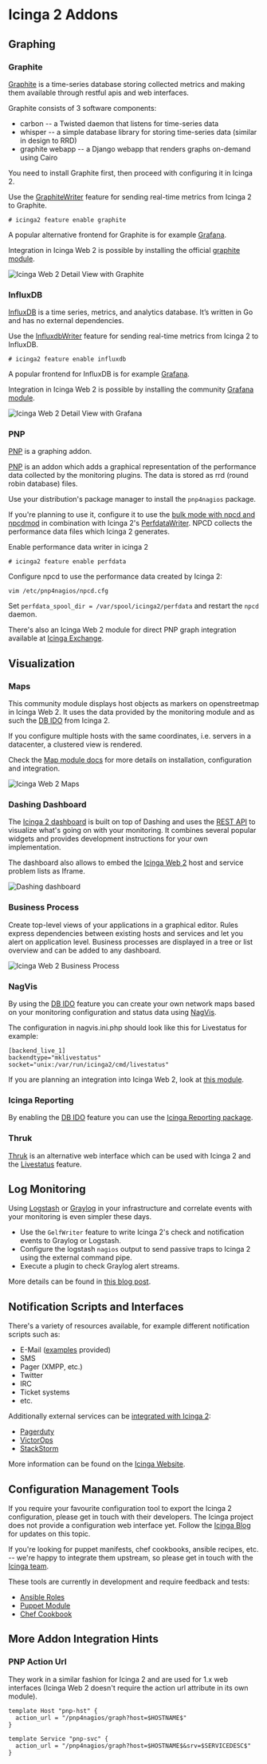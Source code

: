 # Icinga 2 Addons <a id="addons"></a>

## Graphing <a id="addons-graphing"></a>

### Graphite <a id="addons-graphing-graphite"></a>

[Graphite](https://graphite.readthedocs.org/en/latest/) is a time-series database
storing collected metrics and making them available through restful apis
and web interfaces.

Graphite consists of 3 software components:

* carbon -- a Twisted daemon that listens for time-series data
* whisper -- a simple database library for storing time-series data (similar in design to RRD)
* graphite webapp -- a Django webapp that renders graphs on-demand using Cairo

You need to install Graphite first, then proceed with configuring it in Icinga 2.

Use the [GraphiteWriter](14-features.md#graphite-carbon-cache-writer) feature
for sending real-time metrics from Icinga 2 to Graphite.

```
# icinga2 feature enable graphite
```

A popular alternative frontend for Graphite is for example [Grafana](https://grafana.org).

Integration in Icinga Web 2 is possible by installing the official [graphite module](https://icinga.com/docs/graphite/latest/).

![Icinga Web 2 Detail View with Graphite](images/addons/icingaweb2_graphite.png)


### InfluxDB <a id="addons-graphing-influxdb"></a>

[InfluxDB](https://influxdb.com) is a time series, metrics, and analytics database.
It’s written in Go and has no external dependencies.

Use the [InfluxdbWriter](14-features.md#influxdb-writer) feature
for sending real-time metrics from Icinga 2 to InfluxDB.

```
# icinga2 feature enable influxdb
```

A popular frontend for InfluxDB is for example [Grafana](https://grafana.org).

Integration in Icinga Web 2 is possible by installing the community [Grafana module](https://github.com/Mikesch-mp/icingaweb2-module-grafana).

![Icinga Web 2 Detail View with Grafana](images/addons/icingaweb2_grafana.png)


### PNP <a id="addons-graphing-pnp"></a>

[PNP](https://www.pnp4nagios.org) is a graphing addon.

[PNP](https://www.pnp4nagios.org) is an addon which adds a graphical representation of the performance data collected
by the monitoring plugins. The data is stored as rrd (round robin database) files.

Use your distribution's package manager to install the `pnp4nagios` package.

If you're planning to use it, configure it to use the
[bulk mode with npcd and npcdmod](https://docs.pnp4nagios.org/pnp-0.6/modes#bulk_mode_with_npcd_and_npcdmod)
in combination with Icinga 2's [PerfdataWriter](14-features.md#writing-performance-data-files). NPCD collects the performance
data files which Icinga 2 generates.

Enable performance data writer in icinga 2

```
# icinga2 feature enable perfdata
```

Configure npcd to use the performance data created by Icinga 2:

```
vim /etc/pnp4nagios/npcd.cfg
```

Set `perfdata_spool_dir = /var/spool/icinga2/perfdata` and restart the `npcd` daemon.

There's also an Icinga Web 2 module for direct PNP graph integration
available at [Icinga Exchange](https://exchange.icinga.com/icinga/PNP).

## Visualization <a id="addons-visualization"></a>

### Maps <a id="addons-visualization-maps"></a>

This community module displays host objects as markers on openstreetmap in Icinga Web 2.
It uses the data provided by the monitoring module and as such the [DB IDO](14-features.md#db-ido)
from Icinga 2.

If you configure multiple hosts with the same coordinates, i.e. servers in a datacenter, a clustered view is rendered.

Check the  [Map module docs](https://github.com/nbuchwitz/icingaweb2-module-map) for more details on
installation, configuration and integration.

![Icinga Web 2 Maps](images/addons/icingaweb2_maps.png)

### Dashing Dashboard <a id="addons-visualization-dashing-dashboard"></a>

The [Icinga 2 dashboard](https://github.com/dnsmichi/dashing-icinga2) is built
on top of Dashing and uses the [REST API](12-icinga2-api.md#icinga2-api) to visualize what's going
on with your monitoring. It combines several popular widgets and provides development
instructions for your own implementation.

The dashboard also allows to embed the [Icinga Web 2](https://icinga.com/products/icinga-web-2/)
host and service problem lists as Iframe.

![Dashing dashboard](images/addons/dashing_icinga2.png)

### Business Process <a id="addons-business-process"></a>

Create top-level views of your applications in a graphical editor.
Rules express dependencies between existing hosts and services and
let you alert on application level. Business processes are displayed
in a tree or list overview and can be added to any dashboard.

![Icinga Web 2 Business Process](images/addons/icingaweb2_businessprocess.png)

### NagVis <a id="addons-visualization-nagvis"></a>

By using the [DB IDO](14-features.md#db-ido) feature
you can create your own network maps
based on your monitoring configuration and status data using [NagVis](https://www.nagvis.org).

The configuration in nagvis.ini.php should look like this for Livestatus for example:

```
[backend_live_1]
backendtype="mklivestatus"
socket="unix:/var/run/icinga2/cmd/livestatus"
```

If you are planning an integration into Icinga Web 2, look at [this module](https://github.com/Icinga/icingaweb2-module-nagvis).

### Icinga Reporting <a id="addons-visualization-reporting"></a>

By enabling the [DB IDO](14-features.md#db-ido) feature you can use the
[Icinga Reporting package](https://icinga.com/docs/icinga1/latest/en/reporting.html).

### Thruk <a id="addons-visualization-thruk"></a>

[Thruk](https://www.thruk.org) is an alternative web interface which can be used with Icinga 2
and the [Livestatus](14-features.md#setting-up-livestatus) feature.

## Log Monitoring <a id="log-monitoring"></a>

Using [Logstash](https://www.elastic.co/guide/en/logstash/current/introduction.html) or
[Graylog](https://www.graylog.org) in your infrastructure and correlate events with your monitoring
is even simpler these days.

* Use the `GelfWriter` feature to write Icinga 2's check and notification events to Graylog or Logstash.
* Configure the logstash `nagios` output to send passive traps to Icinga 2 using the external command pipe.
* Execute a plugin to check Graylog alert streams.

More details can be found in [this blog post](https://icinga.com/2014/12/02/team-icinga-at-osmc-2014/).

## Notification Scripts and Interfaces <a id="notification-scripts-interfaces"></a>

There's a variety of resources available, for example different notification scripts such as:

* E-Mail ([examples](03-monitoring-basics.md#alert-notifications) provided)
* SMS
* Pager (XMPP, etc.)
* Twitter
* IRC
* Ticket systems
* etc.

Additionally external services can be [integrated with Icinga 2](https://icinga.com/products/integrations/):

* [Pagerduty](https://icinga.com/products/integrations/pagerduty/)
* [VictorOps](https://icinga.com/products/integrations/victorops/)
* [StackStorm](https://icinga.com/products/integrations/stackstorm/)

More information can be found on the [Icinga Website](https://icinga.com/).

## Configuration Management Tools <a id="configuration-tools"></a>

If you require your favourite configuration tool to export the Icinga 2 configuration, please get in
touch with their developers. The Icinga project does not provide a configuration web interface
yet. Follow the [Icinga Blog](https://icinga.com/blog/) for updates on this topic.

If you're looking for puppet manifests, chef cookbooks, ansible recipes, etc. -- we're happy
to integrate them upstream, so please get in touch with the [Icinga team](https://icinga.com/community/).

These tools are currently in development and require feedback and tests:

* [Ansible Roles](https://github.com/Icinga/icinga2-ansible)
* [Puppet Module](https://github.com/Icinga/puppet-icinga2)
* [Chef Cookbook](https://github.com/Icinga/chef-icinga2)

## More Addon Integration Hints <a id="addon-integration-hints"></a>

### PNP Action Url <a id="addons-graphing-pnp-action-url"></a>

They work in a similar fashion for Icinga 2 and are used for 1.x web interfaces (Icinga Web 2 doesn't require
the action url attribute in its own module).

```
template Host "pnp-hst" {
  action_url = "/pnp4nagios/graph?host=$HOSTNAME$"
}

template Service "pnp-svc" {
  action_url = "/pnp4nagios/graph?host=$HOSTNAME$&srv=$SERVICEDESC$"
}
```

